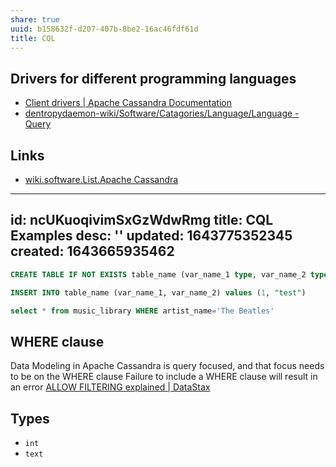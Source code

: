 ```yaml
---
share: true
uuid: b158632f-d207-407b-8be2-16ac46fdf61d
title: CQL
---
```

## Drivers for different programming languages

* [Client drivers | Apache Cassandra Documentation](https://cassandra.apache.org/doc/latest/cassandra/getting_started/drivers.html)
* [dentropydaemon-wiki/Software/Catagories/Language/Language - Query](/undefined)

## Links

* [wiki.software.List.Apache Cassandra](/undefined)

---
id: ncUKuoqivimSxGzWdwRmg
title: CQL Examples
desc: ''
updated: 1643775352345
created: 1643665935462
---

``` SQL
CREATE TABLE IF NOT EXISTS table_name (var_name_1 type, var_name_2 type,  PRIMARY KEY (var_name_1, var_name_2))
```

``` SQL
INSERT INTO table_name (var_name_1, var_name_2) values (1, "test")
```

``` sql
select * from music_library WHERE artist_name='The Beatles'
```

## WHERE clause

Data Modeling in Apache Cassandra is query focused, and that focus needs to be on the WHERE clause
Failure to include a WHERE clause will result in an error
[ALLOW FILTERING explained | DataStax](https://www.datastax.com/blog/allow-filtering-explained)

## Types

* `int`
* `text`
